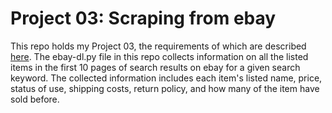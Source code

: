 # Project 03: Scraping from ebay

This repo holds my Project 03, the requirements of which are described [here](https://github.com/mikeizbicki/cmc-csci040/tree/2025spring/project_03_webscraping).
The ebay-dl.py file in this repo collects information on all the listed items in the first 10 pages of search results on ebay for a given search keyword.
The collected information includes each item's listed name, price, status of use, shipping costs, return policy, and how many of the item have sold before.
